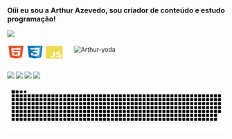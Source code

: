 ### Oiii eu sou a Arthur Azevedo, sou criador de conteúdo e estudo programação!

<div>
<picture>
  <source
    srcset="[https://github-readme-stats.vercel.app/api?username=ghostarthur&show_icons=true&theme=dracula](https://github-readme-stats.vercel.app/api?username=anuraghazra&show_icons=true&theme=dracula#gh-dracula-mode-only)"
    media="(prefers-color-scheme: dracula)"
  />
  <source
    srcset="[https://github-readme-stats.vercel.app/api?username=ghostarthur&show_icons=true](https://github.com/anuraghazra/github-readme-stats#gh-dracula-mode-only)"
    media="(prefers-color-scheme: light), (prefers-color-scheme: no-preference)"
  />
  <img src="https://github-readme-stats.vercel.app/api?username=ghostarthur&show_icons=true" />
</picture>




</div>

<div style="display: inline_block"><br>
<img align="center" alt="Arthur-HTML" height="30" width="40" src="https://raw.githubusercontent.com/devicons/devicon/master/icons/html5/html5-original.svg">
<img align="center" alt="Arthur-CSS" height="30" width="40" src="https://raw.githubusercontent.com/devicons/devicon/master/icons/css3/css3-original.svg">
<img align="center" alt="Arthur-Js" height="30" width="40" src="https://raw.githubusercontent.com/devicons/devicon/master/icons/javascript/javascript-plain.svg">
<img align="right" alt="Arthur-yoda" width="350" src="https://media.discordapp.net/attachments/1081229885223223397/1209206397083062362/Design_sem_nome.gif?ex=65e61437&is=65d39f37&hm=5d3abdba3736826ec163aeb741594ae737c74b19a253c28ca6451ef7914e2773&=&width=676&height=676">
</div>


##

<div> 
  <a href="https://instagram.com/oi.arthurr" target="_blank"><img src="https://img.shields.io/badge/-Instagram-%23E4405F?style=for-the-badge&logo=instagram&logoColor=white" target="_blank"></a>
 	<a href="https://www.twitch.tv/frango_g" target="_blank"><img src="https://img.shields.io/badge/Twitch-9146FF?style=for-the-badge&logo=twitch&logoColor=white" target="_blank"></a>
 <a href="https://discord.gg/ABmKEudFR5" target="_blank"><img src="https://img.shields.io/badge/Discord-7289DA?style=for-the-badge&logo=discord&logoColor=white" target="_blank"></a> 
  <a href="mailto:iwiahajaha@gmail.com"><img src="https://img.shields.io/badge/-Gmail-%23333?style=for-the-badge&logo=gmail&logoColor=white" target="_blank"></a>
</div>

<div> 
<p align="center" > 
<picture>
  <source media="(prefers-color-scheme: dark)" srcset="https://raw.githubusercontent.com/platane/platane/output/github-contribution-grid-snake-dark.svg">
  <source media="(prefers-color-scheme: light)" srcset="https://raw.githubusercontent.com/platane/platane/output/github-contribution-grid-snake.svg">
  <img alt="github contribution grid snake animation" src="https://raw.githubusercontent.com/platane/platane/output/github-contribution-grid-snake.svg">
</picture>
</div> 
